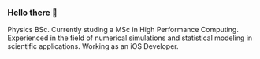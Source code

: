 ### Hello there 👋
Physics BSc. Currently studing a MSc in High Performance Computing. Experienced in the field of numerical simulations and statistical modeling in scientific applications. Working as an iOS Developer.
